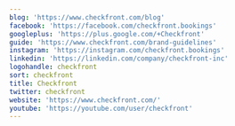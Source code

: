 ```yaml
---
blog: 'https://www.checkfront.com/blog'
facebook: 'https://facebook.com/checkfront.bookings'
googleplus: 'https://plus.google.com/+Checkfront'
guide: 'https://www.checkfront.com/brand-guidelines'
instagram: 'https://instagram.com/checkfront.bookings'
linkedin: 'https://linkedin.com/company/checkfront-inc'
logohandle: checkfront
sort: checkfront
title: Checkfront
twitter: checkfront
website: 'https://www.checkfront.com/'
youtube: 'https://youtube.com/user/checkfront'
---
```

